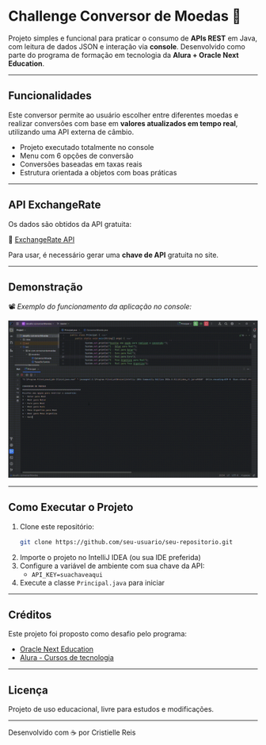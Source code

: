 # Challenge Conversor de Moedas 💱

Projeto simples e funcional para praticar o consumo de **APIs REST** em Java, com leitura de dados JSON e interação via **console**. Desenvolvido como parte do programa de formação em tecnologia da **Alura + Oracle Next Education**.

---

## Funcionalidades

Este conversor permite ao usuário escolher entre diferentes moedas e realizar conversões com base em **valores atualizados em tempo real**, utilizando uma API externa de câmbio.

- Projeto executado totalmente no console
- Menu com 6 opções de conversão
- Conversões baseadas em taxas reais
- Estrutura orientada a objetos com boas práticas

---

## API ExchangeRate

Os dados são obtidos da API gratuita:

🔗 [ExchangeRate API](https://www.exchangerate-api.com/docs/overview)

Para usar, é necessário gerar uma **chave de API** gratuita no site.

---

## Demonstração

📽️ *Exemplo do funcionamento da aplicação no console:*

![Demonstração](video-conversor.gif)  

---

## Como Executar o Projeto

1. Clone este repositório:
   ```bash
   git clone https://github.com/seu-usuario/seu-repositorio.git
   ```
2. Importe o projeto no IntelliJ IDEA (ou sua IDE preferida)  
3. Configure a variável de ambiente com sua chave da API:
   - `API_KEY=suachaveaqui`
4. Execute a classe `Principal.java` para iniciar

---

## Créditos

Este projeto foi proposto como desafio pelo programa:

- [Oracle Next Education](https://www.oracle.com/br/education/oracle-next-education/)
- [Alura - Cursos de tecnologia](https://www.alura.com.br/)

---

## Licença

Projeto de uso educacional, livre para estudos e modificações.

---

Desenvolvido com ☕ por Cristielle Reis
